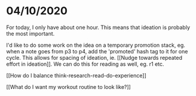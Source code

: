 # 04/10/2020
For today, I only have about one hour. This means that ideation is probably the most important.

I'd like to do some work on the idea on a temporary promotion stack, eg. when a note goes from p3 to p4, add the 'promoted' hash tag to it for one cycle. This allows for spacing of ideation, ie. [[Nudge towards repeated effort in ideation]]. We can do this for reading as well, eg. r1 etc.

[[How do I balance think-research-read-do-experience]]

[[What do I want my workout routine to look like?]]

<!-- {BearID:E0C4DD65-B1FF-4DAF-90F0-2A303065547B-551-000000BDDACBF785} -->
